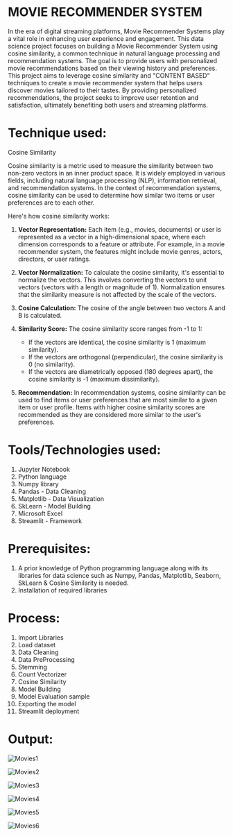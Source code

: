 # MOVIE RECOMMENDER SYSTEM
In the era of digital streaming platforms, Movie Recommender Systems play a vital role in enhancing user experience and engagement. This data science project focuses on building a Movie Recommender System using cosine similarity, a common technique in natural language processing and recommendation systems. The goal is to provide users with personalized movie recommendations based on their viewing history and preferences.
This project aims to leverage cosine similarity and "CONTENT BASED" techniques to create a movie recommender system that helps users discover movies tailored to their tastes. By providing personalized recommendations, the project seeks to improve user retention and satisfaction, ultimately benefiting both users and streaming platforms.

# Technique used:
Cosine Similarity

Cosine similarity is a metric used to measure the similarity between two non-zero vectors in an inner product space. It is widely employed in various fields, including natural language processing (NLP), information retrieval, and recommendation systems. In the context of recommendation systems, cosine similarity can be used to determine how similar two items or user preferences are to each other.

Here's how cosine similarity works:

1. **Vector Representation:** Each item (e.g., movies, documents) or user is represented as a vector in a high-dimensional space, where each dimension corresponds to a feature or attribute. For example, in a movie recommender system, the features might include movie genres, actors, directors, or user ratings.

2. **Vector Normalization:** To calculate the cosine similarity, it's essential to normalize the vectors. This involves converting the vectors to unit vectors (vectors with a length or magnitude of 1). Normalization ensures that the similarity measure is not affected by the scale of the vectors.

3. **Cosine Calculation:** The cosine of the angle between two vectors A and B is calculated.

4. **Similarity Score:** The cosine similarity score ranges from -1 to 1:
   - If the vectors are identical, the cosine similarity is 1 (maximum similarity).
   - If the vectors are orthogonal (perpendicular), the cosine similarity is 0 (no similarity).
   - If the vectors are diametrically opposed (180 degrees apart), the cosine similarity is -1 (maximum dissimilarity).

5. **Recommendation:** In recommendation systems, cosine similarity can be used to find items or user preferences that are most similar to a given item or user profile. Items with higher cosine similarity scores are recommended as they are considered more similar to the user's preferences.

# Tools/Technologies used:
1. Jupyter Notebook
2. Python language
3. Numpy library
4. Pandas - Data Cleaning
5. Matplotlib - Data Visualization
6. SkLearn - Model Building
7. Microsoft Excel
8. Streamlit - Framework

# Prerequisites:
1. A prior knowledge of Python programming language along with its libraries for data science such as Numpy, Pandas, Matplotlib, Seaborn, SkLearn & Cosine Similarity is needed.
2. Installation of required libraries

# Process:
1. Import Libraries
2. Load dataset
3. Data Cleaning
4. Data PreProcessing
5. Stemming
6. Count Vectorizer
7. Cosine Similarity
8. Model Building
9. Model Evaluation sample
10. Exporting the model
11. Streamlit deployment

# Output:
![Movies1](https://github.com/Navina-Murugadas/TWSIP/assets/72821323/a2e83ec8-468d-423b-a2cb-133a861d0637)

![Movies2](https://github.com/Navina-Murugadas/TWSIP/assets/72821323/7aadf532-c36c-4a7e-8c0d-5a82f8eb5532)

![Movies3](https://github.com/Navina-Murugadas/TWSIP/assets/72821323/fb224042-a227-40fa-943b-55ae5a7115bf)

![Movies4](https://github.com/Navina-Murugadas/TWSIP/assets/72821323/71da2a6c-a8d9-491f-9d2b-934359601acf)

![Movies5](https://github.com/Navina-Murugadas/TWSIP/assets/72821323/4c4f05ac-84b5-4c1f-aea4-1ae5cdb98855)

![Movies6](https://github.com/Navina-Murugadas/TWSIP/assets/72821323/9649edec-9d39-4fe2-96ac-e440a4c1c2c6)

